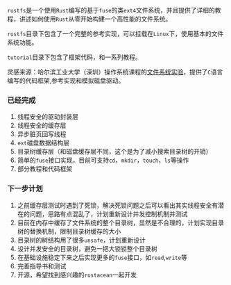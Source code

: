 `rustfs`是一个使用`Rust`编写的基于`fuse`的类`ext4`文件系统，并且提供了详细的教程，讲述如何使用`Rust`从零开始构建一个高性能的文件系统。

`rustfs`目录下包含了一个完整的参考实现，可以挂载在`Linux`下，使用基本的文件系统功能。

`tutorial`目录下包含了框架代码，和一系列教程。

灵感来源：哈尔滨工业大学（深圳）操作系统课程的[文件系统实验](http://hitsz-cslab.gitee.io/os-labs/lab5/part1/)，提供了`C`语言编写的代码框架,参考实现和模拟磁盘驱动。

 ### 已经完成
1. 线程安全的驱动封装层
2. 线程安全的缓存层
3. 异步脏页回写线程
4. `ext`磁盘数据结构层
5. 目录树缓存层（和磁盘缓存层不同，这个是为了减小搜索目录树的开销）
6. 简单的`fuse`接口实现，目前可支持`cd`，`mkdir`，`touch`，`ls`等操作
7. 部分教程和代码框架

### 下一步计划
1. 之前缓存层测试时遇到了死锁，解决死锁问题之后可以看出其实线程安全有潜在的问题，思路有点混乱了，计划重新设计并发控制机制并测试
2. 目前在内存中缓存了文件系统的整个目录树，显然是不合理的，计划实现目录树的替换机制，限制目录树缓存的大小
3. 目录树的树结构用了很多`unsafe`，计划重新设计
4. 设计并发安全的目录树，避免一把大锁锁整个目录树
5. 在基础设施稳定下来之后实现更多的`fuse`接口，如`read`,`write`等
6. 完善指导书和测试
7. 开源，希望找到感兴趣的`rustacean`一起开发
